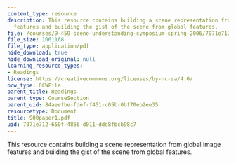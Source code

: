```yaml
---
content_type: resource
description: This resource contains building a scene representation from global image
  features and building the gist of the scene from global features.
file: /courses/9-459-scene-understanding-symposium-spring-2006/7071e712650f4866d011ddd8fbcb98c7_900paper1.pdf
file_size: 1061168
file_type: application/pdf
hide_download: true
hide_download_original: null
learning_resource_types:
- Readings
license: https://creativecommons.org/licenses/by-nc-sa/4.0/
ocw_type: OCWFile
parent_title: Readings
parent_type: CourseSection
parent_uid: 84aeefbe-fdef-f451-c05b-0bf70eb2ee35
resourcetype: Document
title: 900paper1.pdf
uid: 7071e712-650f-4866-d011-ddd8fbcb98c7
---
```

This resource contains building a scene representation from global image features and building the gist of the scene from global features.